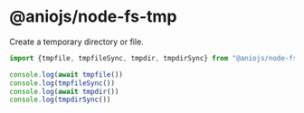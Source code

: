 # @aniojs/node-fs-tmp

Create a temporary directory or file.

```js
import {tmpfile, tmpfileSync, tmpdir, tmpdirSync} from "@aniojs/node-fs-tmp"

console.log(await tmpfile())
console.log(tmpfileSync())
console.log(await tmpdir())
console.log(tmpdirSync())
```

